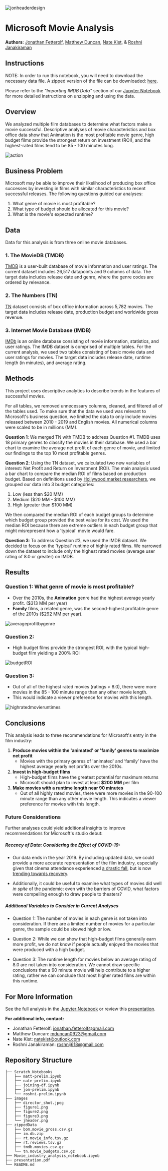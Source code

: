 ![jonheaderdesign](./images/jheader.png)

# Microsoft Movie Analysis

**Authors**: [Jonathan Fetterolf](mailto:jonathan.fetterolf@gmail.com), [Matthew Duncan](mailto:mduncan0923@gmail.com), [Nate Kist](mailto:natekist@outlook.com), & [Roshni Janakiraman](mailto:roshnij618@gmail.com)

## Instructions

NOTE: In order to run this notebook, you will need to download the necessary data file. A zipped version of the file can be downloaded: [here](https://github.com/fetterollie/Microsoft-Movie-Analysis/raw/main/zippedData/im.db.zip).

Please refer to the *"Importing IMDB Data"* section of our [Jupyter Notebook](./Movie_industry_analysis_notebook.ipynb) for more detailed instructions on unzipping and using the data.

## Overview

We analyzed multiple film databases to determine what factors make a movie successful. Descriptive analyses of movie characteristics and box office data show that Animation is the most profitable movie genre, high budget films provide the strongest return on investment (ROI), and the highest-rated films tend to be 85 - 100 minutes long.

![action](./images/director_shot.jpeg)

## Business Problem

Microsoft may be able to improve their likelihood of producing box office successes by investing in films with similar characteristics to recent successful releases. The following questions guided our analyses:
 1. What genre of movie is most profitable?
 2. What type of budget should be allocated for this movie?
 3. What is the movie's expected runtime?

## Data

Data for this analysis is from three online movie databases.

### 1. The MovieDB (TMDB)

[TMDB](https://www.themoviedb.org/?language=en-US) is a user-built database of movie information and user ratings. The current dataset includes 26,517 datapoints and 9 columns of data. The target data includes release date and genre, where the genre codes are ordered by relevance.

### 2. The Numbers (TN)

[TN](url) dataset consists of box office information across 5,782 movies. The target data includes release date, production budget and worldwide gross revenue.

### 3. Internet Movie Database (IMDB)

[IMDb](url) is an online database consisting of movie information, statistics, and user ratings. The IMDB dataset is comprised of multiple tables. For the current analysis, we used two tables consisting of basic movie data and user ratings for movies. The target data includes release date, runtime length (in minutes), and average rating.

## Methods

This project uses descriptive analytics to describe trends in the features of successful movies. 

For all tables, we removed unnecessary columns, cleaned, and filtered all of the tables used. To make sure that the data we used was relevant to Microsoft's business question, we limited the data to only include movies released between 2010 - 2019 and English movies. All numerical columns were scaled to be in millions (MM). 

**Question 1**: We merged TN with TMDB to address Question #1. TMDB uses 18 primary genres to classify the movies in their database. We used a bar chart to examine the average net profit of each genre of movie, and limited our findings to the top 10 most profitable genres.

**Question 2**: Using the TN dataset, we calculated two new variables of interest: Net Profit and Return on Investment (ROI). The main analysis used a bar chart to compare the median ROI of films based on production budget. Based on definitions used by [Hollywood market researchers](https://papers.ssrn.com/sol3/papers.cfm?abstract_id=3751648), we grouped our data into 3 budget categories:
1. Low (less than $20 MM)
2. Medium ($20 MM - $100 MM)
3. High (greater than $100 MM)

We then compared the median ROI of each budget groups to determine which budget group provided the best value for its cost. We used the median ROI because there are extreme outliers in each budget group that might misrepresent how a 'typical' movie would fare.

**Question 3**: To address Question #3, we used the IMDB dataset. We decided to focus on the 'typical' runtime of highly rated films. We narrowed down the dataset to include only the highest rated movies (average user rating of 8.0 or greater) on IMDB. 

## Results

### Question 1: What genre of movie is most profitable? ###
* Over the 2010s, the **Animation** genre had the highest average yearly profit. ($313 MM per year)
* **Family** films, a related genre, was the second-highest profitable genre of the 2010s ($292 MM per year).

![averageprofitbygenre](./images/figure1.png)

### Question 2: 
* High budget films provide the strongest ROI, with the typical high-budget film yielding a 200% ROI

![budgetROI](./images/figure2.png)

### Question 3: 
* Out of all of the highest rated movies (ratings > 8.0), there were more movies in the 85 - 100 minute range than any other movie length.  
* This would indicate a viewer preference for movies with this length.

![highratedmovieruntimes](./images/figure3.png)

## Conclusions

This analysis leads to three recommendations for Microsoft's entry in the film industry:

1. **Produce movies within the 'animated' or 'family' genres to maximize net profit** 
    - Movies with the primary genres of 'animated' and ‘family’ have the highest average yearly net profits over the 2010s.
2. **Invest in high-budget films** 
    - High-budget films have the greatest potential for maximum returns
    - Microsoft should plan to invest at least **$200 MM** per film
3. **Make movies with a runtime length near 90 minutes**
    - Out of all highly rated movies, there were more movies in the 90-100 minute range than any other movie length. This indicates a viewer preference for movies with this length.

### Future Considerations

Further analyses could yield additional insights to improve recommendations for Microsoft's studio debut:

##### Recency of Data: Considering the Effect of COVID-19: #####
- Our data ends in the year 2019. By including updated data, we could provide a more accurate representation of the film industry, especially given that cinema attendance experienced [a drastic fall](https://www.whartonume.com/blog/covids-impact-on-the-film-industry-the-biggest-shift-in-the-history-of-hollywood), but is now [trending towards recovery](https://www.placer.ai/blog/movie-theaters-summer-2022-update-recovery-and-consumer-trends/).

- Additionally, it could be useful to examine what types of movies did well *in spite* of the pandemic: even with the barriers of COVID, what factors were compelling enough to draw people to theaters?

##### Additional Variables to Consider in Current Analyses #####
- Question 1: The number of movies in each genre is not taken into consideration. If there are a limited number of movies for a particular genre, the sample could be skewed high or low.

- Question 2: While we can show that high-budget films generally earn more profit, we do not know if people actually enjoyed the movies that were produced with a high budget.

- Question 3: The runtime length for movies below an average rating of 8.0 are not taken into consideration. We cannot draw specific conclusions that a 90 minute movie will help contribute to a higher rating, rather we can conclude that most higher rated films are within this runtime.
 

## For More Information

See the full analysis in the [Jupyter Notebook](./Movie_industry_analysis_notebook.ipynb) or review this [presentation](./presentation.pdf).

**For additional info, contact:**
- Jonathan Fetterolf: jonathan.fetterolf@gmail.com
- Matthew Duncan: mduncan0923@gmail.com
- Nate Kist: natekist@outlook.com
- Roshni Janakiraman: roshnij618@gmail.com

## Repository Structure

```
├── Scratch_Notebooks
│   ├── matt-prelim.ipynb
│   ├── nate-prelim.ipynb
│   ├── joining-df.ipynb
│   ├── jon-prelim.ipynb
│   └── roshni-prelim.ipynb
├── images
│   ├── director_shot.jpeg
│   ├── figure1.png
│   ├── figure2.png
│   ├── figure3.png
│   └── jheader.png
├── zippedData
│   ├── bom.movie_gross.csv.gz
│   ├── im.db.zip
│   ├── rt.movie_info.tsv.gz
│   ├── rt.reviews.tsv.gz
│   ├── tmdb.movies.csv.gz
│   └── tn.movie_budgets.csv.gz
├── Movie_industry_analysis_notebook.ipynb
├── presentation.pdf
└── README.md
```

